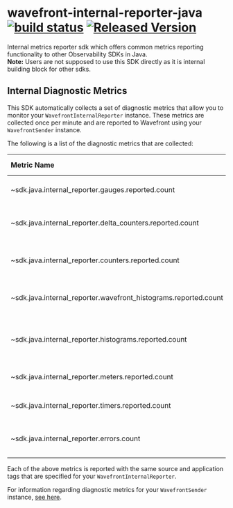 # wavefront-internal-reporter-java [![build status][ci-img]][ci] [![Released Version][maven-img]][maven]

[ci-img]: https://travis-ci.com/wavefrontHQ/wavefront-internal-reporter-java.svg?branch=master
[ci]: https://travis-ci.com/wavefrontHQ/wavefront-internal-reporter-java
[maven-img]: https://img.shields.io/maven-central/v/com.wavefront/wavefront-internal-reporter-java.svg?maxAge=604800
[maven]: http://search.maven.org/#search%7Cga%7C1%7Cwavefront-internal-reporter-java

Internal metrics reporter sdk which offers common metrics reporting functionality to other Observability SDKs in Java. <br />
**Note:** Users are not supposed to use this SDK directly as it is internal building block for other sdks.

## Internal Diagnostic Metrics

This SDK automatically collects a set of diagnostic metrics that allow you to monitor your `WavefrontInternalReporter` instance. These metrics are collected once per minute and are reported to Wavefront using your `WavefrontSender` instance.

The following is a list of the diagnostic metrics that are collected:

|Metric Name|Metric Type|Description|
|:---|:---:|:---|
|~sdk.java.internal_reporter.gauges.reported.count                |Counter    |Times that gauges are reported|
|~sdk.java.internal_reporter.delta_counters.reported.count        |Counter    |Times that delta counters are reported|
|~sdk.java.internal_reporter.counters.reported.count              |Counter    |Times that non-delta counters are reported|
|~sdk.java.internal_reporter.wavefront_histograms.reported.count  |Counter    |Times that Wavefront histograms are reported|
|~sdk.java.internal_reporter.histograms.reported.count            |Counter    |Times that non-Wavefront histograms are reported|
|~sdk.java.internal_reporter.meters.reported.count                |Counter    |Times that meters are reported|
|~sdk.java.internal_reporter.timers.reported.count                |Counter    |Times that timers are reported|
|~sdk.java.internal_reporter.errors.count                         |Counter    |Exceptions encountered while reporting|

Each of the above metrics is reported with the same source and application tags that are specified for your `WavefrontInternalReporter`.

For information regarding diagnostic metrics for your `WavefrontSender` instance, [see here](https://github.com/wavefrontHQ/wavefront-sdk-java/tree/master/docs/internal_metrics.md).
